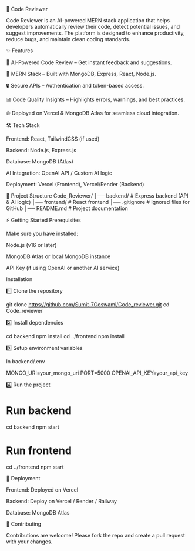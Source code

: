 🚀 Code Reviewer

Code Reviewer is an AI-powered MERN stack application that helps developers automatically review their code, detect potential issues, and suggest improvements. The platform is designed to enhance productivity, reduce bugs, and maintain clean coding standards.

✨ Features

🧠 AI-Powered Code Review – Get instant feedback and suggestions.

📂 MERN Stack – Built with MongoDB, Express, React, Node.js.

🔒 Secure APIs – Authentication and token-based access.

📊 Code Quality Insights – Highlights errors, warnings, and best practices.

🌐 Deployed on Vercel & MongoDB Atlas for seamless cloud integration.

🛠️ Tech Stack

Frontend: React, TailwindCSS (if used)

Backend: Node.js, Express.js

Database: MongoDB (Atlas)

AI Integration: OpenAI API / Custom AI logic

Deployment: Vercel (Frontend), Vercel/Render (Backend)

📂 Project Structure
Code_Reviewer/
│── backend/        # Express backend (API & AI logic)
│── frontend/       # React frontend
│── .gitignore      # Ignored files for GitHub
│── README.md       # Project documentation

⚡ Getting Started
Prerequisites

Make sure you have installed:

Node.js
 (v16 or later)

MongoDB Atlas
 or local MongoDB instance

API Key (if using OpenAI or another AI service)

Installation

1️⃣ Clone the repository

git clone https://github.com/Sumit-7Goswami/Code_reviewer.git
cd Code_reviewer


2️⃣ Install dependencies

cd backend
npm install
cd ../frontend
npm install


3️⃣ Setup environment variables

In backend/.env

MONGO_URI=your_mongo_uri
PORT=5000
OPENAI_API_KEY=your_api_key


4️⃣ Run the project

# Run backend
cd backend
npm start

# Run frontend
cd ../frontend
npm start

🚀 Deployment

Frontend: Deployed on Vercel

Backend: Deploy on Vercel / Render / Railway

Database: MongoDB Atlas

🤝 Contributing

Contributions are welcome! Please fork the repo and create a pull request with your changes.
